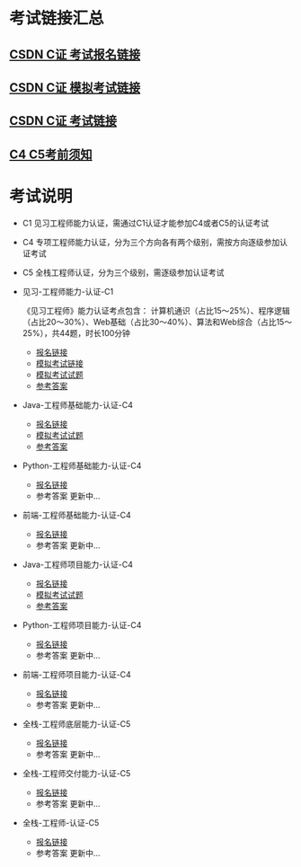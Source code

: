 # 考试链接汇总

## [CSDN C证 考试报名链接](https://ac.csdn.net)
## [CSDN C证 模拟考试链接](https://ks.csdn.net/mockexam)
## [CSDN C证 考试链接](https://ks.csdn.net/exam)
## [C4 C5考前须知](./exam-notes.md)

# 考试说明

- C1 见习工程师能力认证，需通过C1认证才能参加C4或者C5的认证考试
- C4 专项工程师能力认证，分为三个方向各有两个级别，需按方向逐级参加认证考试
- C5 全栈工程师认证，分为三个级别，需逐级参加认证考试


- 见习-工程师能力-认证-C1

  《见习工程师》能力认证考点包含：
  计算机通识（占比15～25%）、程序逻辑（占比20～30%）、Web基础（占比30～40%）、算法和Web综合（占比15～25%），共44题，时长100分钟
  - [报名链接](https://ac.csdn.net/c1outline.html)
  - [模拟考试链接](https://ks.csdn.net/mock-testing)
  - [模拟考试试题](https://github.com/lzpeng723/csdn-exam/tree/c1-exam)
  - [参考答案](https://github.com/lzpeng723/csdn-exam/tree/c1-answer)

- Java-工程师基础能力-认证-C4
  - [报名链接](https://ac.csdn.net/c4outline.html?active=0)
  - [模拟考试试题](https://github.com/lzpeng723/csdn-exam/tree/c4-javabase-mockexam)
  - [参考答案](https://github.com/lzpeng723/csdn-exam/tree/c4-javabase-mockexam-answer)
- Python-工程师基础能力-认证-C4
  - [报名链接](https://ac.csdn.net/c4outline.html?active=2)
  - 参考答案 更新中...
- 前端-工程师基础能力-认证-C4
  - [报名链接](https://ac.csdn.net/c4outline.html?active=4)
  - 参考答案 更新中...
- Java-工程师项目能力-认证-C4
  - [报名链接](https://ac.csdn.net/c4outline.html?active=1)
  - [模拟考试试题](https://github.com/lzpeng723/csdn-exam/tree/c4-javaproject-mockexam)
  - [参考答案](https://github.com/lzpeng723/csdn-exam/tree/c4-javaproject-mockexam-answer)
- Python-工程师项目能力-认证-C4
  - [报名链接](https://ac.csdn.net/c4outline.html?active=3)
  - 参考答案 更新中...
- 前端-工程师项目能力-认证-C4
  - [报名链接](https://ac.csdn.net/c4outline.html?active=5)
  - 参考答案 更新中...

- 全栈-工程师底层能力-认证-C5
  - [报名链接](https://ac.csdn.net/c5outline.html?active=0)
  - 参考答案 更新中...
- 全栈-工程师交付能力-认证-C5
  - [报名链接](https://ac.csdn.net/c5outline.html?active=1)
  - 参考答案 更新中...
- 全栈-工程师-认证-C5
  - [报名链接](https://ac.csdn.net/c5outline.html?active=2)
  - 参考答案 更新中...
